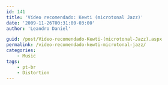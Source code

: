 ```yaml
---
id: 141
title: 'Vídeo recomendado: Kewti (microtonal Jazz)'
date: '2009-11-26T00:31:00-03:00'
author: 'Leandro Daniel'

guid: /post/Video-recomendado-Kewti-(microtonal-Jazz).aspx
permalink: /video-recomendado-kewti-microtonal-jazz/
categories:
    - Music
tags:
    - pt-br
    - Distortion
---
```


<object height="405" width="640"><param name="movie" value="http://www.youtube.com/v/j7LIuLUgua8&hl=pt-br&fs=1&color1=0x2b405b&color2=0x6b8ab6&border=1"></param><param name="allowFullScreen" value="true"></param><param name="allowscriptaccess" value="always"></param></object>
